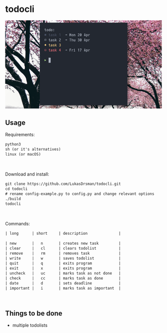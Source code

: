 # todocli
![preview](https://github.com/LukasDrsman/todocli/blob/master/preview.png)
<br/>
## Usage
Requirements:
```
python3
sh (or it's alternatives)
linux (or macOS)
```
<br/> <br/>
Download and install:
```
git clone https://github.com/LukasDrsman/todocli.git
cd todocli
# rename config-example.py to config.py and change relevant options
./build
todocli
```
<br/><br/>
Commands:
```
| long      | short     | description              |

| new       |   n       | creates new task         |
| clear     |   cl      | clears todolist          |
| remove    |   rm      | removes task             |
| write     |   w       | saves todolist           |
| quit      |   q       | exits program            |
| exit      |   x       | exits program            |
| uncheck   |   uc      | marks task as not done   |
| check     |   cc      | marks task as done       |
| date      |   d       | sets deadline            |
| important |   i       | marks task as important  |
```
<br>


## Things to be done
* multiple todolists
